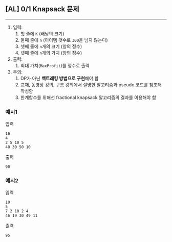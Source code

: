 ## [AL] 0/1 Knapsack 문제
----

1. 입력:
    1. 첫 줄에 `K` (배낭의 크기)
    2. 둘째 줄에 `n` (아이템 갯수로 `300`을 넘지 않는다)
    3. 셋째 줄에 `n`개의 크기 (양의 정수)
    4. 넷째 줄에 `n`개의 가치 (양의 정수)
2. 출력:
    1. 최대 가치(`MaxProfit`)를 정수로 출력
3. 주의:
    1. DP가 아닌 **백트래킹 방법으로 구현**해야 함
    2. 교재, 동영상 강의, 구름 강의에서 설명한 알고리즘과 pseudo 코드를 참조해 작성함
    3. 한계함수를 위해선 fractional knapsack 알고리즘의 결과를 이용해야 함


### 예시1
입력
```
16
4
2 5 10 5
40 30 50 10
```
출력
```
90
```


### 예시2
입력
```
10
5
7 2 10 2 4
46 19 30 49 11
```
출력
```
95
```
